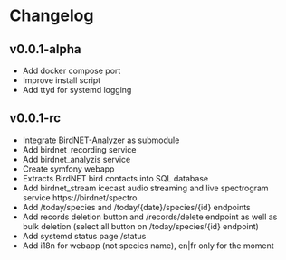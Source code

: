 # Changelog
## v0.0.1-alpha

- Add docker compose port
- Improve install script
- Add ttyd for systemd logging
## v0.0.1-rc

- Integrate BirdNET-Analyzer as submodule
- Add birdnet_recording service
- Add birdnet_analyzis service
- Create symfony webapp
- Extracts BirdNET bird contacts into SQL database
- Add birdnet_stream icecast audio streaming and live spectrogram service https://birdnet/spectro
- Add /today/species and /today/{date}/species/{id} endpoints
- Add records deletion button and /records/delete endpoint as well as bulk deletion (select all button on /today/species/{id} endpoint)
- Add systemd status page /status
- Add i18n for webapp (not species name), en|fr only for the moment
